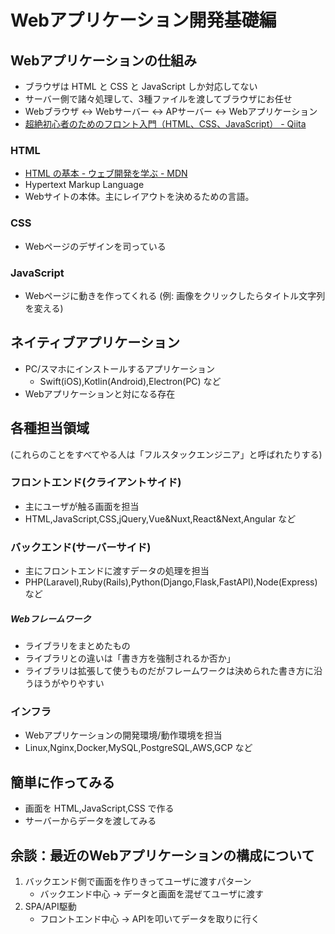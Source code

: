 # Webアプリケーション開発基礎編

## Webアプリケーションの仕組み
- ブラウザは HTML と CSS と JavaScript しか対応してない
- サーバー側で諸々処理して、3種ファイルを渡してブラウザにお任せ
- Webブラウザ ↔ Webサーバー ↔ APサーバー ↔ Webアプリケーション
- [超絶初心者のためのフロント入門（HTML、CSS、JavaScript） - Qiita](https://qiita.com/shuntaro_tamura/items/c9b2fec0f3a9f7d1e987)

### HTML
- [HTML の基本 - ウェブ開発を学ぶ - MDN](https://developer.mozilla.org/ja/docs/Learn/Getting_started_with_the_web/HTML_basics)
- Hypertext Markup Language
- Webサイトの本体。主にレイアウトを決めるための言語。

### CSS
- Webページのデザインを司っている

### JavaScript
- Webページに動きを作ってくれる
(例: 画像をクリックしたらタイトル文字列を変える)

## ネイティブアプリケーション
- PC/スマホにインストールするアプリケーション
    - Swift(iOS),Kotlin(Android),Electron(PC) など
- Webアプリケーションと対になる存在

## 各種担当領域
(これらのことをすべてやる人は「フルスタックエンジニア」と呼ばれたりする)

### フロントエンド(クライアントサイド)
- 主にユーザが触る画面を担当
- HTML,JavaScript,CSS,jQuery,Vue&Nuxt,React&Next,Angular など

### バックエンド(サーバーサイド)
- 主にフロントエンドに渡すデータの処理を担当
- PHP(Laravel),Ruby(Rails),Python(Django,Flask,FastAPI),Node(Express) など

##### Webフレームワーク
- ライブラリをまとめたもの
- ライブラリとの違いは「書き方を強制されるか否か」
- ライブラリは拡張して使うものだがフレームワークは決められた書き方に沿うほうがやりやすい

### インフラ
- Webアプリケーションの開発環境/動作環境を担当
- Linux,Nginx,Docker,MySQL,PostgreSQL,AWS,GCP など

## 簡単に作ってみる
- 画面を HTML,JavaScript,CSS で作る
- サーバーからデータを渡してみる

## 余談：最近のWebアプリケーションの構成について
1. バックエンド側で画面を作りきってユーザに渡すパターン
    - バックエンド中心 -> データと画面を混ぜてユーザに渡す
2. SPA/API駆動
    - フロントエンド中心 -> APIを叩いてデータを取りに行く
